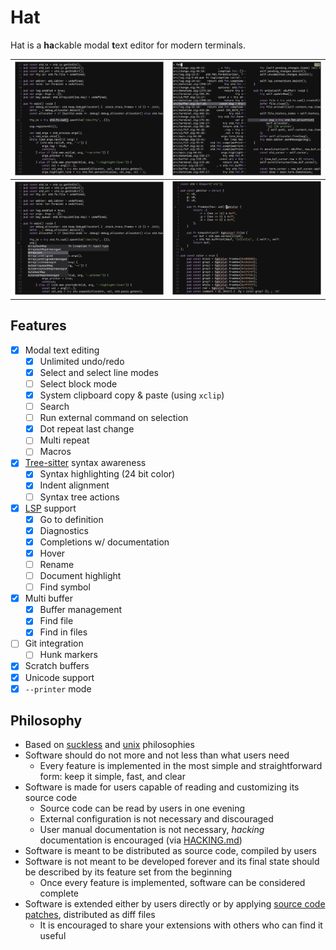 # Hat

Hat is a **ha**ckable modal **t**ext editor for modern terminals.

| ![Screenshot select](./img/screenshot-select.png) | ![Screenshot select](./img/screenshot-find.png) |
|-----------------------------|-----------------------------|
| ![Screenshot completion](./img/screenshot-cmp.png) | ![Screenshot diagnostics](./img/screenshot-diagnostics.png) |

## Features

- [x] Modal text editing
    * [x] Unlimited undo/redo
    * [x] Select and select line modes
    * [ ] Select block mode
    * [x] System clipboard copy & paste (using `xclip`)
    * [ ] Search
    * [ ] Run external command on selection
    * [x] Dot repeat last change
    * [ ] Multi repeat
    * [ ] Macros
- [x] [Tree-sitter](https://tree-sitter.github.io/tree-sitter/) syntax awareness
    * [x] Syntax highlighting (24 bit color)
    * [x] Indent alignment
    * [ ] Syntax tree actions
- [x] [LSP](https://microsoft.github.io/language-server-protocol/) support
    * [x] Go to definition
    * [x] Diagnostics
    * [x] Completions w/ documentation
    * [x] Hover
    * [ ] Rename
    * [ ] Document highlight
    * [ ] Find symbol
- [x] Multi buffer
    * [x] Buffer management
    * [x] Find file
    * [x] Find in files
- [ ] Git integration
    * [ ] Hunk markers
- [x] Scratch buffers
- [x] Unicode support
- [x] `--printer` mode

## Philosophy

- Based on [suckless](https://suckless.org/philosophy/) and
[unix](https://en.wikipedia.org/wiki/Unix_philosophy) philosophies
- Software should do not more and not less than what users need
    * Every feature is implemented in the most simple and straightforward form: keep it simple, fast, and clear
- Software is made for users capable of reading and customizing its source code
    * Source code can be read by users in one evening
    * External configuration is not necessary and discouraged
    * User manual documentation is not necessary, _hacking_ documentation is encouraged (via [HACKING.md](HACKING.md))
- Software is meant to be distributed as source code, compiled by users
- Software is not meant to be developed forever and its final state should be described by its feature set from
the beginning
    * Once every feature is implemented, software can be considered complete
- Software is extended either by users directly or by applying
[source code patches](https://en.wikipedia.org/wiki/Patch_(computing)#Source_code_patching), distributed as diff files
    * It is encouraged to share your extensions with others who can find it useful


